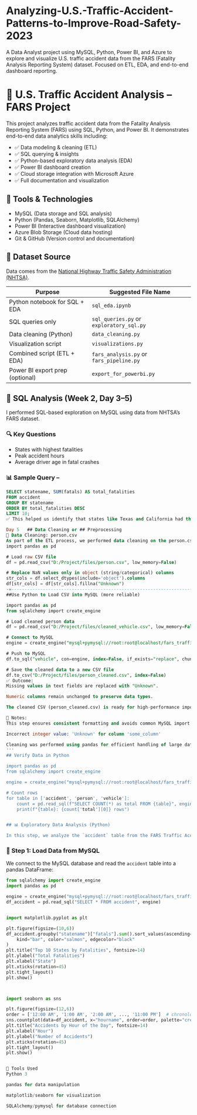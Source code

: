 # Analyzing-U.S.-Traffic-Accident-Patterns-to-Improve-Road-Safety-2023
A Data Analyst project using MySQL, Python, Power BI, and Azure to explore and visualize U.S. traffic accident data from the FARS (Fatality Analysis Reporting System) dataset. Focused on ETL, EDA, and end-to-end dashboard reporting.

# 🚗 U.S. Traffic Accident Analysis – FARS Project

This project analyzes traffic accident data from the Fatality Analysis Reporting System (FARS) using SQL, Python, and Power BI. It demonstrates end-to-end data analytics skills including:

- ✅ Data modeling & cleaning (ETL)
- ✅ SQL querying & insights
- ✅ Python-based exploratory data analysis (EDA)
- ✅ Power BI dashboard creation
- ✅ Cloud storage integration with Microsoft Azure
- ✅ Full documentation and visualization

## 🔧 Tools & Technologies

- MySQL (Data storage and SQL analysis)
- Python (Pandas, Seaborn, Matplotlib, SQLAlchemy)
- Power BI (Interactive dashboard visualization)
- Azure Blob Storage (Cloud data hosting)
- Git & GitHub (Version control and documentation)

## 📁 Dataset Source

Data comes from the [National Highway Traffic Safety Administration (NHTSA)](https://www.nhtsa.gov/research-data/fatality-analysis-reporting-system-fars).

| **Purpose**                     | **Suggested File Name**                  |
| ------------------------------- | ---------------------------------------- |
| Python notebook for SQL + EDA   | `sql_eda.ipynb`        |
| SQL queries only                | `sql_queries.py` or `exploratory_sql.py` |
| Data cleaning (Python)          | `data_cleaning.py`                       |
| Visualization script            | `visualizations.py`                      |
| Combined script (ETL + EDA)     | `fars_analysis.py` or `fars_pipeline.py` |
| Power BI export prep (optional) | `export_for_powerbi.py`                  |


## 🧮 SQL Analysis (Week 2, Day 3–5)

I performed SQL-based exploration on MySQL using data from NHTSA’s FARS dataset.

### 🔍 Key Questions

- States with highest fatalities
- Peak accident hours
- Average driver age in fatal crashes

### 📊 Sample Query – 

```sql
SELECT statename, SUM(fatals) AS total_fatalities
FROM accident
GROUP BY statename
ORDER BY total_fatalities DESC
LIMIT 10;
✅ This helped us identify that states like Texas and California had the most accident-related deaths.****

Day 5   ## Data Cleaning or ## Preprocessing
🧼 Data Cleaning: person.csv
As part of the ETL process, we performed data cleaning on the person.csv file before importing it into MySQL. The raw CSV file contained many missing (NaN) values, especially in categorical fields. This step was necessary to ensure data integrity and prevent SQL import errors.
import pandas as pd

# Load raw CSV file
df = pd.read_csv("D:/Project/files/person.csv", low_memory=False)

# Replace NaN values only in object (string/categorical) columns
str_cols = df.select_dtypes(include='object').columns
df[str_cols] = df[str_cols].fillna("Unknown")
-=---------------------------------------------------------------------------
##Use Python to Load CSV into MySQL (more reliable)

import pandas as pd
from sqlalchemy import create_engine

# Load cleaned person data
df = pd.read_csv("D:/Project/files/cleaned_vehicle.csv", low_memory=False)

# Connect to MySQL
engine = create_engine("mysql+pymysql://root:root@localhost/fars_traffic_analysis")

# Push to MySQL
df.to_sql("vehicle", con=engine, index=False, if_exists="replace", chunksize=1000)

# Save the cleaned data to a new CSV file
df.to_csv("D:/Project/files/person_cleaned.csv", index=False)
✅ Outcome:
Missing values in text fields are replaced with "Unknown".

Numeric columns remain unchanged to preserve data types.

The cleaned CSV (person_cleaned.csv) is ready for high-performance import into MySQL using LOAD DATA INFILE.

📌 Notes:
This step ensures consistent formatting and avoids common MySQL import errors like:

Incorrect integer value: 'Unknown' for column 'some_column'

Cleaning was performed using pandas for efficient handling of large datasets.
'''
## Verify Data in Python

import pandas as pd
from sqlalchemy import create_engine

engine = create_engine("mysql+pymysql://root:root@localhost/fars_traffic_analysis")

# Count rows
for table in ['accident', 'person', 'vehicle']:
    count = pd.read_sql(f"SELECT COUNT(*) as total FROM {table}", engine)
    print(f"{table}: {count['total'][0]} rows")


## 📊 Exploratory Data Analysis (Python)

In this step, we analyze the `accident` table from the FARS Traffic Accident dataset using Python libraries such as **pandas**, **seaborn**, and **matplotlib**. The database connection is established via **SQLAlchemy** to MySQL.

```
### 🔌 Step 1: Load Data from MySQL

We connect to the MySQL database and read the `accident` table into a pandas DataFrame:

```python
from sqlalchemy import create_engine
import pandas as pd

engine = create_engine("mysql+pymysql://root:root@localhost/fars_traffic_analysis")
df_accident = pd.read_sql("SELECT * FROM accident", engine)


import matplotlib.pyplot as plt

plt.figure(figsize=(10,6))
df_accident.groupby("statename")["fatals"].sum().sort_values(ascending=False).head(10).plot(
    kind="bar", color="salmon", edgecolor="black"
)
plt.title("Top 10 States by Fatalities", fontsize=14)
plt.ylabel("Total Fatalities")
plt.xlabel("State")
plt.xticks(rotation=45)
plt.tight_layout()
plt.show()



import seaborn as sns

plt.figure(figsize=(12,6))
order = ['12:00 AM', '1:00 AM', '2:00 AM', ..., '11:00 PM']  # chronological order
sns.countplot(data=df_accident, x="hourname", order=order, palette="crest")
plt.title("Accidents by Hour of the Day", fontsize=14)
plt.xlabel("Hour")
plt.ylabel("Number of Accidents")
plt.xticks(rotation=45)
plt.tight_layout()
plt.show()


🧠 Tools Used
Python 3

pandas for data manipulation

matplotlib/seaborn for visualization

SQLAlchemy/pymysql for database connection
